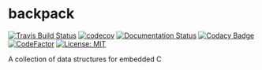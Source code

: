 # backpack

[![Travis Build Status](https://app.travis-ci.com/matheuswhite/backpack.svg?branch=main)](https://app.travis-ci.com/github/matheuswhite/backpack)
[![codecov](https://codecov.io/gh/matheuswhite/backpack/branch/main/graph/badge.svg?token=UBY5W42YLX)](https://codecov.io/gh/matheuswhite/backpack)
[![Documentation Status](https://readthedocs.org/projects/backpacklib/badge/?version=latest)](https://backpacklib.readthedocs.io/en/latest/?badge=latest)
[![Codacy Badge](https://app.codacy.com/project/badge/Grade/6aa742f77e1a4dbaa5080093a813ccaf)](https://www.codacy.com/gh/matheuswhite/backpack/dashboard?utm_source=github.com&amp;utm_medium=referral&amp;utm_content=matheuswhite/backpack&amp;utm_campaign=Badge_Grade)
[![CodeFactor](https://www.codefactor.io/repository/github/matheuswhite/backpack/badge)](https://www.codefactor.io/repository/github/matheuswhite/backpack)
[![License: MIT](https://img.shields.io/badge/License-MIT-blue.svg)](https://opensource.org/licenses/MIT)

A collection of data structures for embedded C
